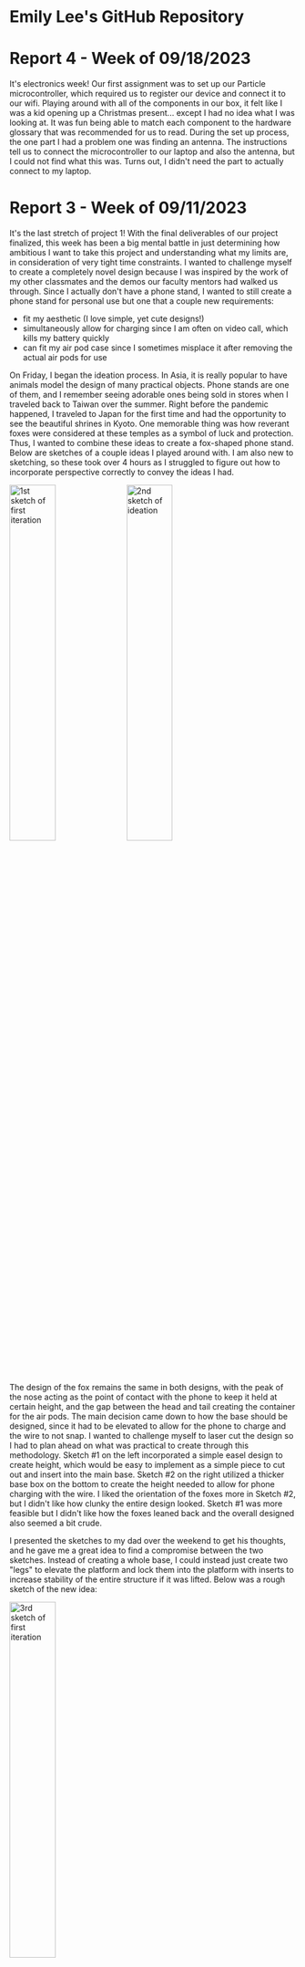 # Emily Lee's GitHub Repository

# Report 4 - Week of 09/18/2023 #
It's electronics week! Our first assignment was to set up our Particle microcontroller, which required us to register our device and connect it to our wifi. Playing around with all of the components in our box, it felt like I was a kid opening up a Christmas present... except I had no idea what I was looking at. It was fun being able to match each component to the hardware glossary that was recommended for us to read. During the set up process, the one part I had a problem one was finding an antenna. The instructions tell us to connect the microcontroller to our laptop and also the antenna, but I could not find what this was. Turns out, I didn't need the part to actually connect to my laptop.

# Report 3 - Week of 09/11/2023 #
It's the last stretch of project 1! With the final deliverables of our project finalized, this week has been a big mental battle in just determining how ambitious I want to take this project and understanding what my limits are, in consideration of very tight time constraints. I wanted to challenge myself to create a completely novel design because I was inspired by the work of my other classmates and the demos our faculty mentors had walked us through. Since I actually don't have a phone stand, I wanted to still create a phone stand for personal use but one that a couple new requirements:
- fit my aesthetic (I love simple, yet cute designs!)
- simultaneously allow for charging since I am often on video call, which kills my battery quickly
- can fit my air pod case since I sometimes misplace it after removing the actual air pods for use

On Friday, I began the ideation process. In Asia, it is really popular to have animals model the design of many practical objects. Phone stands are one of them, and I remember seeing adorable ones being sold in stores when I traveled back to Taiwan over the summer. Right before the pandemic happened, I traveled to Japan for the first time and had the opportunity to see the beautiful shrines in Kyoto. One memorable thing was how reverant foxes were considered at these temples as a symbol of luck and protection. Thus, I wanted to combine these ideas to create a fox-shaped phone stand. Below are sketches of a couple ideas I played around with. I am also new to sketching, so these took over 4 hours as I struggled to figure out how to incorporate perspective correctly to convey the ideas I had. 

<p float="left">
  <img src="https://github.com/Berkeley-MDes/tdf-fa23-emilee197/blob/main/photo/sketch1.jpg" alt="1st sketch of first iteration" width="40%" />
  <img src="https://github.com/Berkeley-MDes/tdf-fa23-emilee197/blob/main/photo/sketch2.jpg" alt="2nd sketch of ideation" width="40%" /> 
</p>

The design of the fox remains the same in both designs, with the peak of the nose acting as the point of contact with the phone to keep it held at certain height, and the gap between the head and tail creating the container for the air pods. The main decision came down to how the base should be designed, since it had to be elevated to allow for the phone to charge and the wire to not snap. I wanted to challenge myself to laser cut the design so I had to plan ahead on what was practical to create through this methodology. Sketch #1 on the left incorporated a simple easel design to create height, which would be easy to implement as a simple piece to cut out and insert into the main base. Sketch #2 on the right utilized a thicker base box on the bottom to create the height needed to allow for phone charging with the wire. I liked the orientation of the foxes more in Sketch #2, but I didn't like how clunky the entire design looked. Sketch #1 was more feasible but I didn't like how the foxes leaned back and the overall designed also seemed a bit crude. 

I presented the sketches to my dad over the weekend to get his thoughts, and he gave me a great idea to find a compromise between the two sketches. Instead of creating a whole base, I could instead just create two "legs" to elevate the platform and lock them into the platform with inserts to increase stability of the entire structure if it was lifted. Below was a rough sketch of the new idea:

<img src="https://github.com/Berkeley-MDes/tdf-fa23-emilee197/blob/main/photo/sketch3.jpg" alt="3rd sketch of first iteration" width="40%" />

I liked this iteration a lot more than the first two, but I still think the overall look didn't fit the aesthetic I was going for; I wasn't satisfying my first requirement and wanted a redesign. I kept thinking of different ways to remove unnecessary pieces to the stand and eventually turned to exploring different orientations of the fox itself. By positioning the foxes legs further and acting as the stand for the phone, I could keep using the nose as the point of stabilizing the phone angle and remove a separate base all together. Below is the sketch of my final idea:

<img src="https://github.com/Berkeley-MDes/tdf-fa23-emilee197/blob/main/photo/iteration_v2.jpg" alt="second iteration sketch" width="40%" />

I loved the simplicity of this design a lot more and could picture how the pieces could come together through laser cutting. Now the challenge lied in getting this modeled in Rhino and ensuring the dimensions lined up to that of my phone. I went into the Makerspace to get Cody's opinions and advice on how to approach this problem, since I didn't even know how to start modeling this. He gave me a direction to work with, which I noted down in purple in the sketch above.

The next step was figuring out the exact dimensions between different components to ensure the phone stand was actually functional and responsive to the dimensions of my phone. In this process, I tested and measured the optimal angle (70 degrees) for my phone to be leaning at during video calls. I also measured the height at which the phone needed to be supported by the nose of the fox to ensure it wasn't too low, where the phone would be likely to flip back. Using the angle and length, I calculated the distance needed between the fox's legs and nose. For the air pod case portion, the box not only needed to have dimensions that fit the airpod case but also required me to calculate the slots in the fox for these pieces to go through. One problem that I encountered was accounting for the width of the material itself. All my previous dimensions purely focused on the internal area or volume but didn't account for the width of the plywood the stand would actually be built with. Using the scrap wood in the Makerspace, I used calipers to take 7 measurements of the plywood and calculated the average thickness (~0.22 inches). I added this measurement onto certain sides of the box (as indicated in purple ink in the sketch below) so that the box pieces would be long enough to have inserts that fit into the slots of the fox.  
<p float="left">
  <img src="https://github.com/Berkeley-MDes/tdf-fa23-emilee197/blob/main/photo/dimensions.jpg" alt="second iteration sketch" width="40%" />
  <img src="https://github.com/Berkeley-MDes/tdf-fa23-emilee197/blob/main/photo/dimensions2.jpg" alt="second iteration sketch" width="40%" />
</p>

I originally wanted to do raster engraving on the front of the fox to give it a more elegant design but in order to do that, I would need the inserts to only go through half the fox and not pierce through the other side. I realized that this wouldn’t be possible, unless I just did a really deep rastering to act as the slots, but I was apprehensive of how this would turn out. Therefore, I just decided to go with the original idea of cutting out the slots all the way through the fox platforms. 
The next step was the most difficult, which was actually modeling the fox into Rhino. This was a really laborious process, where I struggled with different techniques, such as slowly drawing polylines from points to eventually using interpCrv to draw faster curves. Cody provided me with a lot of guidance on how to underlay a picture and use it to model the curves off of. After drawing the fox, I extruded it to a width that was equal to the length of the plywood. I modeled a phone based on my iphone13 mini’s dimensions to mimic what the stand should look like during use. After I finished modeling it in Rhino, I had to create the 2D laser cutting prints. I have seen an Unroll command in Rhino but I was suggested against using it since my shape wasn’t super complex. Instead, I just manually compressed each object back to a 2D shape and laid them out on an axis, which can all be seen in the image below. 

<img src="https://github.com/Berkeley-MDes/tdf-fa23-emilee197/blob/main/photo/rhino3Dprint.png" alt="rhino 3d model" width="40%" />


The last step was exporting it into Adobe Illustrator and changing the line widths and colors to the correct settings. Unfortunately, it was here when I came upon a very odd realization: my fox was almost 18 inches long. This was likely the biggest phone stand to ever exist. It wasn’t a scaling issue since the inserts in the fox still matched the dimensions of the air pod case it was holding, so it didn’t logically make sense to me since the entire fox didn’t look that big in comparison to the phone in the rhino rendering. I had to go back into Rhino and start remorphing the points of the fox to become smaller, while still maintaining the angle the phone would be leaning at and the distance between the fox’s legs and nose. I was finally able to get it to around 11 inches, which was the minimal dimensions that would still allow me enough space to cut out the box inserts. I finally moved it back to Illustrator and imported it onto the computers to laser cut. Here, I also encountered some issues setting up the right settings to properly cut through. Even though my test cut went smoothly, my first full cut failed to cut through all the way. Even with an exacto knife, I was unable to cut it out. I tried laser cutting a second time on a new part of the wood, but I had the same issue, despite changing the settings to increase the power and lower the speed. Only certain pieces, such as the inserts and the parts of the foxes that were closer to the edges, came out cleanly. I was advised to try laser cutting in the same position a second time, but it only burned my piece more and failed to go all the way through. Eventually, I ended up taking an hour to slowly cut out the pieces, which explains why there is a lot of wood splintering on the back of the foxes. 

<p float="left">
  <img src="https://github.com/Berkeley-MDes/tdf-fa23-emilee197/blob/main/photo/lasercut1.JPG" alt="second iteration sketch" width="40%" />
  <img src="https://github.com/Berkeley-MDes/tdf-fa23-emilee197/blob/main/photo/finalFront.jpeg" alt="second iteration sketch" width="40%" />
</p>
<img src="https://github.com/Berkeley-MDes/tdf-fa23-emilee197/blob/main/photo/finalSide.jpeg" alt="second iteration sketch" width="60%" />


Overall, this project really challenged me with working with tools and understanding them to a degree high enough to manipulate them in a collaborative fashion. Rhino, Adobe Illustrator, and laser cutting all surprised me with new problems that I didn’t encounter before but pushed me to really ask questions from my peers and design specialists for further help. I tried to transfer my Rhino designs into Grasshopper but because this was new to me as well, I ran out of time trying to figure out how to convert the drawings into a bRep in Grasshopper where I was hoping to change the parameters and have them respond in Rhino. The picture on the bottom left is an image of the start of my Grasshopper file where I tried importing each piece of the stand separately. Ideally, I would have loved to be able to model my phone in Grasshopper, as well as the fox so I could see what would happen if I could change the distance between the fox’s nose and legs, or the entire size of the fox itself. However, I am glad that I was at least able to play with the parameters within Grasshopper using the original files the instructors gave us to fit the specific dimensions of my phone, as shown in the bottom right image. Since this was the triceratops level requirements, satisfying this was a huge motivation for me to try to push my boundaries in what I could design. 

<p float="left">
  <img src="https://github.com/Berkeley-MDes/tdf-fa23-emilee197/blob/main/photo/foxInGrasshopper.png" alt="first try to parametrize rhino objects in grasshopper" width="45%" />
  <img src="https://github.com/Berkeley-MDes/tdf-fa23-emilee197/blob/main/photo/GrasshopperControl.png" alt="second iteration sketch" width="45%" />
</p>


Next time, I would love to learn how to import or even build my figure directly from Grasshopper to enable the parameter functionalities. I also wish my designs had cut out more cleanly on the laser cutters, but I am still proud of my final product and the fact that I was able to create a novel design from scratch when I came in with zero background experience with these tools. Feel free to check out the video presentation of my project [here](https://www.youtube.com/watch?v=ImFG2MZH6ZM)! 

Given the technologies we were working with for this project, I was really amazed to see in the news that, Relativity Space, the aerospace company racing SpaceX to Mars, is a 3D printing company. It is bringing back the A-2 test stand they developed decades ago to add new infrastructure of its reusable 3D-printed rocket. The current configurations are enabling it to withstand up to 3.3 million pounds of thrust. It is amazing what 3D printing is capable of now and what it is allowing us todo. Using these printed reusable rockets can help reduce vehicle complexity, cost, and time to market for humans to utilize. If you're interested, feel free to read more about [this article here](https://www.engineering.com/story/move-over-spacex-relativity-space-now-the-largest-commercial-presence-at-nasa-stennis)!

![relativity space](https://www.assemblymag.com/ext/resources/Issues/2022/mar/aero/asb0322aerospace1.jpg?height=635&t=1647452186&width=1200)

# Report 2 - Week of 09/04/2023 #
This week's assignment to reiterate on our previous designs turned out to be a lot more difficult than before. The last week's assignment was more centered along technical understanding, in which all I had to do was watch tutorials and experimenting on the software itself. This week's requires more reflection and ideation on how to improve upon last week's design. The avenues as to which we could do this were so broad that I struggled with settling down how I wanted to proceed. The first idea I had was to completely engage in a novel redesign of the phone stand.

Every ideation always starts off with research, so I returned to the slide deck to review background details and user needs. I conducted further research to understand the problem space. For example, I looked into video shooting equipment and set-up to understand what regular YouTubers like to use in order to create a smooth video shooting experience. A [New York Times article](https://www.nytimes.com/2018/04/17/smarter-living/beginners-guide-phone-video.html) I stumbled upon summarized a couple pointers:
- Lighting (natural lighting or use external lights)
- Point of view (how is camera being angled? Use a tripod?)
- Improving audio (i.e. including USB mics)

![VideoMic](https://images.ctfassets.net/j7pfe8y48ry3/1fq7ryhVTeSGSyikgGcUKk/5f522ba878d5b35b5e9ada1cca26cfab/Screen_Shot_2018-06-18_at_5.11.21_PM.png)
![VideoLight](https://uploads-ssl.webflow.com/61005d24feea1014e5ad8d50/6265da095a148b649e1a1639_pexels-rodnae-productions-8370329.jpg.jpg)

I also watched a couple different knitting and crocheting videos on Youtube to observe what some of the standard practices in this domain are. One important thing that I extracted from this research process was that these video creators always include some, if not majority, of screen time on the actual hands and knitting pattern itself. This indicates that it is important for the video to not only capture the user's upper body but also provide an avenue to lower the orientation to focus on the pattern. 

By identifying different foundational needs of the user, I began sketching different ideas of prototypes to explore. The two sketches on the top of the page were just exploring different ways for the actual stand to be built. The bottom two sketches began experimenting with what focus areas the phone needs to capture. The sketch on the very bottom reflects the new user need for the phone holder height and orientation to be adjustable in order to account for different shooting angles. 
<p align="center">
  <img width="400" alt="Phone Stand Sketches of Different Prototypes" src="./photo/brain scribbles-3.jpg">
</p>

After sketching, I was unsure of how to proceed from the ideation point because I struggled with identifying how I could technically and concretely make these sketches into fruition. Because my background never touched most areas of engineering, I did not know what different methods or materials I could use to join certain parts or enable certain functionalities (i.e. adjustability, joints, etc). I hope to take the next week to explore different options that I can reimagine these designs with and do my best to redesign these within Grasshopper and Rhino. It was also really helpful to watch the video TJ filmed for us ("Cell Phone Stand Design, Evaluation, and Publication) to see a full workflow of a model's redesign.

This week, I also saw on Yahoo News (yes, not the most reliable but interesting nevertheless) that talked about how Steakholder Foods launched a new 3D modeling software for clients to use, hinting at a new era of 3d modeling customization! Steakholder Foods is a leader in 3D bio-printing technology that focuses on creating cellular agriculture meat products. It just announced the launch of its Light CAD Editor that offers a user-friendly interface that was designed to smoothly integrate with Steaholder Foods' fusion printers. This allows for clients to create, test, and reiterate 3D models for their bioprinters without other CAD training. This is a really interesting direction for 3D modeling in a completely different field that we normally see by allowing users to more closely mimic new food substances to other natural foods in helping us find new sustainable food production alternatives and addressing global food security. You can find the original press release [here](https://steakholderfoods.com/steakholder-foods-launches-3d-modeling-software-for-use-by-clients-ushering-in-a-new-era-of-3d-model-customization/)!

![Steakholder Foods 3D Modeling Software](https://steakholderfoods.com/wp-content/uploads/2023/09/screen-copy.webp)

# Report 1 - Week of 08/21/2023 #
We started off the semester running with our first project that primarily uses Rhino and Grasshopper. This was not only my first time using Rhino/Grasshopper but my first time ever using a 3D modeling software! Watching the demos was quite intimidating as everything from the basic interface to the complex code base seemed incomprehensible. I started off by watching Kyle's videos, which were incredibly detailed but because of my novelty to this domain, remained still too advanced. After struggling through the three videos, I scaled back my ego to start from the beginning...like the very basics. The Rhino introduction videos on how to even pan, zoom, and switch orientations was much more digestable and gave me hope that I could begin to tackle this software. 

I scheduled to print my phone stand on Monday morning so I had to have my file ready by Sunday night. Because of the time rush, I wasn't able to figure out how to change parameters in time through Rhino yet, so I ended up just making different customizations such as rounding of pieces and a "Mdes '24" raster. You can see them in the final photos below! I'm glad I did a test cut first with a little square because it didn't cut out at first, but after decreasing the speed to increase the power, the final pieces cut out perfectly by the second cut!


<p float="left">
  <img src="https://github.com/Berkeley-MDes/tdf-fa23-emilee197/blob/main/IMG_8654.jpg" width="33%" />
  <img src="https://github.com/Berkeley-MDes/tdf-fa23-emilee197/blob/main/IMG_8657.jpg" width="33%" /> 
  <img src="./weekly-reports/laser_cut_phone.jpg" width="33%" />
</p>

<!--
<img width="200" alt="Cool Phone Stand made of rocks" src="https://github.com/Berkeley-MDes/tdf-fa23-emilee197/blob/main/IMG_8654.jpg">
<img width="200" alt="Cool Phone Stand made of rocks" src="https://github.com/Berkeley-MDes/tdf-fa23-emilee197/blob/main/IMG_8657.jpg">
<img width="200" alt="Cool Phone Stand made of rocks" src="./weekly-reports/laser_cut_phone.jpg">
-->

Our class on Monday 8/28 was really helpful in understanding how to navigate some of the Rhino and Grasshopper files together. I was finally able to set my own parameters in Grasshopper and see them reflected in Rhino! This class helped to address one of the biggest problems I had over the weekend, which was understanding which files to open simultaneously in Grasshopper and Rhino to have the correct objects display.

<img src="RhinoGrasshopperParam.png" width="75%">

I have an iphone 13 mini, which has dimensions of 131.5 x 64.2 x 7.7 mm. I tried adjusting the parameters in grasshopper to reflect my own phone, but the first time I tried this, the programs crashed my laptop. The second time however, it worked, which is seen in the picture below in the lower right context box. I found it hard to adjust the slider bars to the exact measurements, so I ended up just finding the components in Grasshopper and manually typing in the exact measurements.

<img src="./photo/ParameterChange.png" width="75%" />

The following day on 8/30, I went into the Makerspace to work with my peers and ask for advice from the design specialists. This was definitely one of the most rewarding work sessions, just gathering insight from the specialist and knowledge sharing with my other classmates. Even through my other peers' processes, I was able to learn a lot. For example, when people laser cut using different material, such as acrylic, the width of the inserts had to be changed or else the pieces would be too loose! I was able to learn how to group together things to help organize parameters and write Python scripts in Grasshopper to create new objects or functions. I was even able to deactivate select functions that were not critical to help accelerate the loading process, which ended up helping my program run a lot faster and mitigate future program crashes. I even learned from Cody about the extents to which you could push Rhino and Grasshopper when you get comfortable with it. With his architecture background, he's been the primary engineer on projects designing stadiums and stations! With this, I feel like 3D software will continue to advance at a fast pace to enable even greater capabilities by incorporating VR and AR technologies. I heard about Gravity Sketch for the first time in one of my classes this week, and I think this is a prominent example of what direction 3D modeling software will continue growing in.

<p float="left">
  <img src="./photo/GrasshopperGrouping.png" width="40%"/> 
  <img src="./photo/RhinoGrasshopperPython.png" width="40%"/>
</p>

After all the adjustments, I finally learned how to bake from Grasshopper, to Rhino, and finally to Adobe Illustrator! This was the final Adobe Illustrator file of my 2D phone stand, which includes personalized dimensions to my iPhone 13 mini, as well as customized engravings on the bottom and back panels.

<img src="./photo/FinalAI.png" width=50%>

Overall, I thought this project was pretty challenging but pushed me to work closely with my peers and instructors/design specialists. Starting off with such a novel software that requires us to also integrate our newly acquired skills in laser cutting really pushed us to interact with a wide range of software and hardware. I think AI would have been most useful in grouping together functions in Grasshopper and creating quick summaries as to what the main purpose of each function does since is are patterns as to what components often go together in the software. This would have helped a lot when we opened the files to try to understand and change parameters, by obtaining a broader understanding of what each part was responsible for. AI could have also helped with generating more specific instructions when adjusting settings on the laser cutters. I saw that many people had to often do multiple test cuts to find the perfect power and speed to set the machines, and unfortunately ended up wasting a lot of material. If the AI system could be trained on inputs of varying material depths and types, it should be able to return a close estimate of what settings the laser cutter should be set to, in order to minimize charring or undercutting of the material. 
